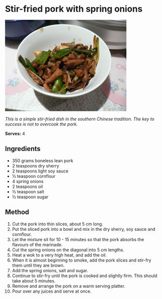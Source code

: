 # Stir-fried pork with spring onions

![Name](resources/stir-fried-pork.jpg)

*This is a simple stir-fried dish in the southern Chinese tradition. The key to success is not to overcook the pork.*

**Serves:** 4

## Ingredients
- 350 grams boneless lean pork
- 2 teaspoons dry sherry
- 2 teaspoons light soy sauce
- ½ teaspoon cornflour
- 4 spring onions
- 2 teaspoons oil
- ½ teaspoon salt
- ½ teaspoon sugar

## Method
1. Cut the pork into thin slices, about 5 cm long.
1. Put the sliced pork into a bowl and mix in the dry sherry, soy sauce and cornflour.
1. Let the mixture sit for 10 - 15 minutes so that the pork absorbs the flavours of the marinade.
1. Cut the spring onions on the diagonal into 5 cm lengths.
1. Heat a wok to a very high heat, and add the oil.
1. When it is almost beginning to smoke, add the pork slices and stir-fry them until they are brown.
1. Add the spring onions, salt and sugar.
1. Continue to stir-fry until the pork is cooked and slightly firm. This should take about 5 minutes.
1. Remove and arrange the pork on a warm serving platter.
1. Pour over any juices and serve at once.